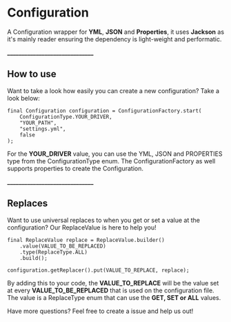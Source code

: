 # Configuration

A Configuration wrapper for **YML**, **JSON** and **Properties**, it uses **Jackson** as it's mainly reader ensuring the
dependency is light-weight and performatic.

**______________________________**

## How to use

Want to take a look how easily you can create a new configuration? Take a look below:

```
final Configuration configuration = ConfigurationFactory.start(
    ConfigurationType.YOUR_DRIVER,
    "YOUR_PATH",
    "settings.yml",
    false
);
``` 

For the **YOUR_DRIVER** value, you can use the YML, JSON and PROPERTIES type from the ConfigurationType enum.
The ConfigurationFactory as well supports properties to create the Configuration.

**______________________________**

## Replaces

Want to use universal replaces to when you get or set a value at the configuration?
Our ReplaceValue is here to help you!

```
final ReplaceValue replace = ReplaceValue.builder()
    .value(VALUE_TO_BE_REPLACED)
    .type(ReplaceType.ALL)
    .build();

configuration.getReplacer().put(VALUE_TO_REPLACE, replace);
```

By adding this to your code, the **VALUE_TO_REPLACE** will be the value set at every **VALUE_TO_BE_REPLACED** that is used
on the configuration file.
The value is a ReplaceType enum that can use the **GET, SET or ALL** values.

Have more questions? Feel free to create a issue and help us out!
